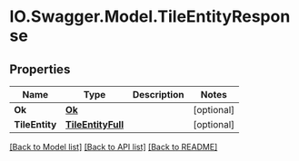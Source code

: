 # IO.Swagger.Model.TileEntityResponse
## Properties

Name | Type | Description | Notes
------------ | ------------- | ------------- | -------------
**Ok** | [**Ok**](Ok.md) |  | [optional] 
**TileEntity** | [**TileEntityFull**](TileEntityFull.md) |  | [optional] 

[[Back to Model list]](../README.md#documentation-for-models) [[Back to API list]](../README.md#documentation-for-api-endpoints) [[Back to README]](../README.md)

